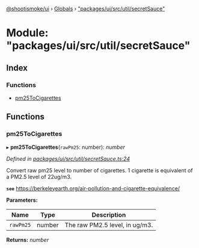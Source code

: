 [@shootismoke/ui](../README.md) › [Globals](../globals.md) › ["packages/ui/src/util/secretSauce"](_packages_ui_src_util_secretsauce_.md)

# Module: "packages/ui/src/util/secretSauce"

## Index

### Functions

* [pm25ToCigarettes](_packages_ui_src_util_secretsauce_.md#pm25tocigarettes)

## Functions

###  pm25ToCigarettes

▸ **pm25ToCigarettes**(`rawPm25`: number): *number*

*Defined in [packages/ui/src/util/secretSauce.ts:24](https://github.com/shootismoke/common/blob/29c80cb/packages/ui/src/util/secretSauce.ts#L24)*

Convert raw pm25 level to number of cigarettes. 1 cigarette is equivalent of
a PM2.5 level of 22ug/m3.

**`see`** https://berkeleyearth.org/air-pollution-and-cigarette-equivalence/

**Parameters:**

Name | Type | Description |
------ | ------ | ------ |
`rawPm25` | number | The raw PM2.5 level, in ug/m3.  |

**Returns:** *number*
